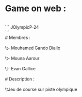 # Game on web : <br>
<br>
    ```    JOlympicP-24 <br>```
<br>
# Membres : <br>
<br>
    \t- Mouhamed Gando Diallo <br>
<br>
    \t- Mouna Aarour <br>
<br>
    \t- Evan Gallice <br>
<br>
# Description :<br>
<br>
    \tJeu de course sur piste olympique<br>
 <br>
 
